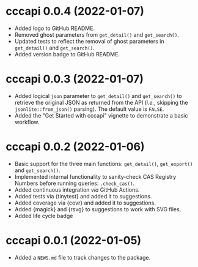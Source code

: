 # cccapi 0.0.4 (2022-01-07)

* Added logo to GitHub README.
* Removed ghost parameters from `get_detail()` and `get_search()`.
* Updated tests to reflect the removal of ghost parameters in `get_detail()` 
  and `get_search()`.
* Added version badge to GitHub README. 

# cccapi 0.0.3 (2022-01-07)

* Added logical `json` parameter to `get_detail()` and `get_search()` to 
  retrieve the original JSON as returned from the API (*i.e.*, skipping the 
  `jsonlite::from_json()` parsing). The default value is `FALSE`. 
* Added the "Get Started with cccapi" vignette to demonstrate a basic workflow.

# cccapi 0.0.2 (2022-01-06)

* Basic support for the three main functions: `get_detail()`, `get_export()`
  and `get_search()`. 
* Implemented internal functionality to sanity-check CAS Registry Numbers 
  before running queries: `.check_cas()`.  
* Added continuous integration *via* GitHub Actions.
* Added tests via {tinytest} and added it to suggestions.
* Added coverage via {covr} and added it to suggestions.
* Added {magick} and {rsvg} to suggestions to work with SVG files. 
* Added life cycle badge

# cccapi 0.0.1 (2022-01-05)

* Added a `NEWS.md` file to track changes to the package.
